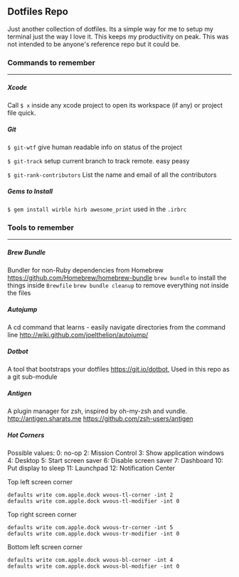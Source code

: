 ## Dotfiles Repo
Just another collection of dotfiles. Its a simple way for me to setup my terminal just the way I love it. This keeps my productivity on peak. This was not intended to be anyone's reference repo but it could be.

### Commands to remember
---

##### Xcode
Call `$ x` inside any xcode project to open its workspace (if any) or project file quick.


##### Git
`$ git-wtf` give human readable info on status of the project

`$ git-track` setup current branch to track remote. easy peasy

`$ git-rank-contributors` List the name and email of all the contributors


##### Gems to Install
`$ gem install wirble hirb awesome_print` used in the `.irbrc`

### Tools to remember
---

##### Brew Bundle
Bundler for non-Ruby dependencies from Homebrew https://github.com/Homebrew/homebrew-bundle
`brew bundle` to install the things inside `Brewfile`
`brew bundle cleanup` to remove everything not inside the files

##### Autojump
A cd command that learns - easily navigate directories from the command line http://wiki.github.com/joelthelion/autojump/

##### Dotbot
A tool that bootstraps your dotfiles https://git.io/dotbot, Used in this repo as a git sub-module

##### Antigen
A plugin manager for zsh, inspired by oh-my-zsh and vundle. http://antigen.sharats.me
https://github.com/zsh-users/antigen

##### Hot Corners

Possible values:
 0: no-op
 2: Mission Control
 3: Show application windows
 4: Desktop
 5: Start screen saver
 6: Disable screen saver
 7: Dashboard
10: Put display to sleep
11: Launchpad
12: Notification Center

Top left screen corner
```
defaults write com.apple.dock wvous-tl-corner -int 2
defaults write com.apple.dock wvous-tl-modifier -int 0
```

Top right screen corner
```
defaults write com.apple.dock wvous-tr-corner -int 5
defaults write com.apple.dock wvous-tr-modifier -int 0
```

Bottom left screen corner
```
defaults write com.apple.dock wvous-bl-corner -int 4
defaults write com.apple.dock wvous-bl-modifier -int 0
```